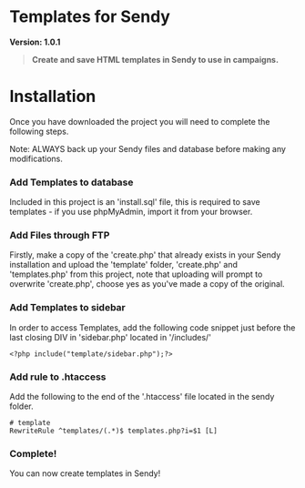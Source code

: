 Templates for Sendy
===========

**Version: 1.0.1**

> **Create and save HTML templates in Sendy to use in campaigns.**

Installation
=====

Once you have downloaded the project you will need to complete the following steps.

Note: ALWAYS back up your Sendy files and database before making any modifications.

### Add Templates to database

Included in this project is an 'install.sql' file, this is required to save templates - if you use phpMyAdmin, import it from your browser.

### Add Files through FTP

Firstly, make a copy of the 'create.php' that already exists in your Sendy installation and upload the 'template' folder, 'create.php' and 'templates.php' from this project, note that uploading will prompt to overwrite 'create.php', choose yes as you've made a copy of the original.

### Add Templates to sidebar

In order to access Templates, add the following code snippet just before the last closing DIV in 'sidebar.php' located in '/includes/'

    <?php include("template/sidebar.php");?>

### Add rule to .htaccess

Add the following to the end of the '.htaccess' file located in the sendy folder.

    # template
    RewriteRule ^templates/(.*)$ templates.php?i=$1 [L]

### Complete! 

You can now create templates in Sendy!
